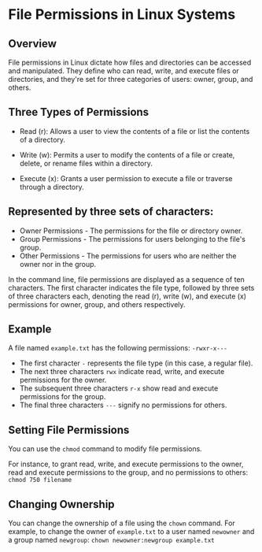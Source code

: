 # File Permissions in Linux Systems

## Overview
File permissions in Linux dictate how files and directories can be accessed and manipulated. They define who can read, write, and execute files or directories, and they're set for three categories of users: owner, group, and others.

## Three Types of Permissions
- Read (r): Allows a user to view the contents of a file or list the contents of a directory.

- Write (w): Permits a user to modify the contents of a file or create, delete, or rename files within a directory.

- Execute (x): Grants a user permission to execute a file or traverse through a directory.

## Represented by three sets of characters:
- Owner Permissions - The permissions for the file or directory owner.
- Group Permissions - The permissions for users belonging to the file's group.
- Other Permissions - The permissions for users who are neither the owner nor in the group.

  
In the command line, file permissions are displayed as a sequence of ten characters. 
The first character indicates the file type, followed by three sets of three characters each, denoting the read (r), write (w), and execute (x) permissions for owner, group, and others respectively.

## Example
A file named `example.txt` has the following permissions: `-rwxr-x---`

- The first character `-` represents the file type (in this case, a regular file).
- The next three characters `rwx` indicate read, write, and execute permissions for the owner.
- The subsequent three characters `r-x` show read and execute permissions for the group.
- The final three characters `---` signify no permissions for others.

## Setting File Permissions
You can use the `chmod` command to modify file permissions. 

For instance, to grant read, write, and execute permissions to the owner, read and execute permissions to the group, and no permissions to others:
`chmod 750 filename`

## Changing Ownership
You can change the ownership of a file using the `chown` command.
For example, to change the owner of `example.txt` to a user named `newowner` and a group named `newgroup`: `chown newowner:newgroup example.txt`

